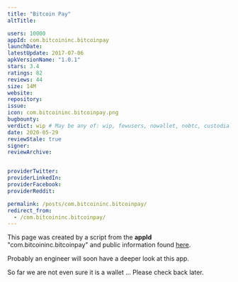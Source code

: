 ```yaml
---
title: "Bitcoin Pay"
altTitle: 

users: 10000
appId: com.bitcoininc.bitcoinpay
launchDate: 
latestUpdate: 2017-07-06
apkVersionName: "1.0.1"
stars: 3.4
ratings: 82
reviews: 44
size: 14M
website: 
repository: 
issue: 
icon: com.bitcoininc.bitcoinpay.png
bugbounty: 
verdict: wip # May be any of: wip, fewusers, nowallet, nobtc, custodial, nosource, nonverifiable, reproducible, bounty, defunct
date: 2020-05-29
reviewStale: true
signer: 
reviewArchive:


providerTwitter: 
providerLinkedIn: 
providerFacebook: 
providerReddit: 

permalink: /posts/com.bitcoininc.bitcoinpay/
redirect_from:
  - /com.bitcoininc.bitcoinpay/
---
```



This page was created by a script from the **appId** "com.bitcoininc.bitcoinpay" and public
information found
[here](https://play.google.com/store/apps/details?id=com.bitcoininc.bitcoinpay).

Probably an engineer will soon have a deeper look at this app.

So far we are not even sure it is a wallet ... Please check back later.